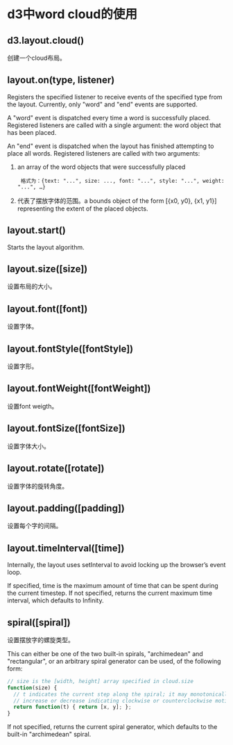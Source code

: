 # d3中word cloud的使用

## d3.layout.cloud()

创建一个cloud布局。

## layout.on(type, listener)

Registers the specified listener to receive events of the specified type from the layout. Currently, only "word" and "end" events are supported.

A "word" event is dispatched every time a word is successfully placed. Registered listeners are called with a single argument: the word object that has been placed.

An "end" event is dispatched when the layout has finished attempting to place all words. Registered listeners are called with two arguments: 

1. an array of the word objects that were successfully placed

        格式为：{text: "...", size: ..., font: "...", style: "...", weight: "...", …}

2. 代表了摆放字体的范围。a bounds object of the form [{x0, y0}, {x1, y1}] representing the extent of the placed objects.

## layout.start()

Starts the layout algorithm. 

## layout.size([size])

设置布局的大小。

## layout.font([font])

设置字体。

## layout.fontStyle([fontStyle])

设置字形。

## layout.fontWeight([fontWeight])

设置font weigth。

## layout.fontSize([fontSize])

设置字体大小。

## layout.rotate([rotate])

设置字体的旋转角度。

## layout.padding([padding])

设置每个字的间隔。

## layout.timeInterval([time])

Internally, the layout uses setInterval to avoid locking up the browser’s event loop. 

If specified, time is the maximum amount of time that can be spent during the current timestep. 
If not specified, returns the current maximum time interval, which defaults to Infinity.

## spiral([spiral])

设置摆放字的螺旋类型。

This can either be one of the two built-in spirals, "archimedean" and "rectangular", or an arbitrary spiral generator can be used, of the following form:

```javascript
// size is the [width, height] array specified in cloud.size
function(size) {
  // t indicates the current step along the spiral; it may monotonically
  // increase or decrease indicating clockwise or counterclockwise motion.
  return function(t) { return [x, y]; };
}
```

If not specified, returns the current spiral generator, which defaults to the built-in "archimedean" spiral.
